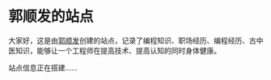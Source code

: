 # 郭顺发的站点

大家好，这是由[郭顺发](/郭顺发)创建的站点，记录了编程知识、职场经历、编程经历、古中医知识，能够让一个工程师在提高技术、提高认知的同时身体健康。



站点信息正在搭建......
